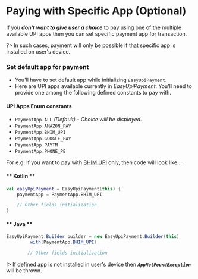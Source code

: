 # Paying with Specific App (Optional)

If you ***don't want to give user a choice*** to pay using one of the multiple available UPI apps then you can set specific payment app for transaction.

?> In such cases, payment will only be possible if that specific app is installed on user's device.

### Set default app for payment

- You'll have to set default app while initializing `EasyUpiPayment`.
- Here are UPI apps available currently in *EasyUpiPayment*. You'll need to provide one among the following defined constants to pay with.

#### UPI Apps Enum constants

- `PaymentApp.ALL` *(Default) - Choice will be displayed*.
- `PaymentApp.AMAZON_PAY`
- `PaymentApp.BHIM_UPI`
- `PaymentApp.GOOGLE_PAY`
- `PaymentApp.PAYTM`
- `PaymentApp.PHONE_PE`


For e.g. If you want to pay with [BHIM UPI](https://www.bhimupi.org.in/) only, then code will look like...

<!-- tabs:start -->

#### ** Kotlin **

```kotlin
val easyUpiPayment = EasyUpiPayment(this) {
    paymentApp = PaymentApp.BHIM_UPI

    // Other fields initialization
}
```

#### ** Java **

```java
EasyUpiPayment.Builder builder = new EasyUpiPayment.Builder(this)
        .with(PaymentApp.BHIM_UPI)

        // Other fields initialization
```

<!-- tabs:end -->

!> If defined app is not installed in user's device then ***`AppNotFoundException`*** will be thrown.